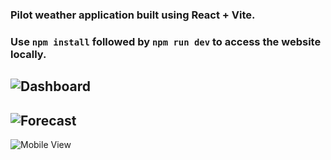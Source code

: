 ### Pilot weather application built using React + Vite. 
### Use `npm install` followed by `npm run dev` to access the website locally. 


![Dashboard](https://i.imgur.com/m5B5Xge.png)  
---
![Forecast](https://i.imgur.com/iaPiKNT.png)  
---
![Mobile View](https://i.imgur.com/rxQsJn4.png)  

